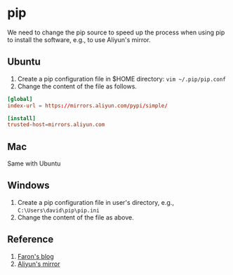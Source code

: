 # pip

We need to change the pip source to speed up the process when using pip to install the software, e.g., to use Aliyun's mirror.

## Ubuntu

1. Create a pip configuration file in $HOME directory: `vim ~/.pip/pip.conf`
2. Change the content of the file as follows.

```conf
[global]
index-url = https://mirrors.aliyun.com/pypi/simple/

[install]
trusted-host=mirrors.aliyun.com
```

## Mac

Same with Ubuntu

## Windows

1. Create a pip configuration file in user's directory, e.g., `C:\Users\david\pip\pip.ini`
2. Change the content of the file as above.

## Reference

1. [Faron's blog](https://www.cnblogs.com/printN/p/7382814.html)
2. [Aliyun's mirror](https://developer.aliyun.com/mirror/pypi?spm=a2c6h.13651102.0.0.3e221b117iQ1ae)